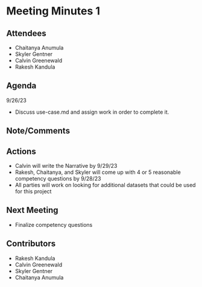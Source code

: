 # Meeting Minutes 1

## Attendees
* Chaitanya Anumula  
* Skyler Gentner
* Calvin Greenewald
* Rakesh Kandula

## Agenda
9/26/23
* Discuss use-case.md and assign work in order to complete it.

## Note/Comments

## Actions 
* Calvin will write the Narrative by 9/29/23
* Rakesh, Chaitanya, and Skyler will come up with 4 or 5 reasonable competency questions by 9/28/23
* All parties will work on looking for additional datasets that could be used for this project

## Next Meeting
* Finalize competency questions

## Contributors
* Rakesh Kandula
* Calvin Greenewald
* Skyler Gentner
* Chaitanya Anumula
